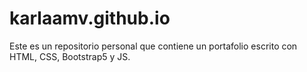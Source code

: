 # karlaamv.github.io
Este es un repositorio personal que contiene un portafolio escrito con HTML, CSS, Bootstrap5 y JS. 
